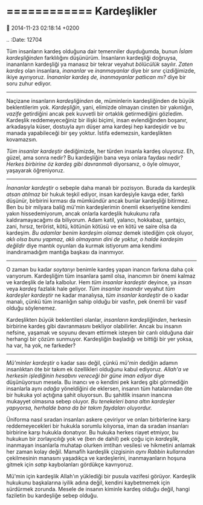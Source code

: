 ============
Kardeşlikler
============

:date: 2014-11-23 02:18:14 +0200

.. :Date:   12704

Tüm insanların kardeş olduğuna dair temenniler duyduğumda, bunun *İslam
kardeşliğinden* farklılığını düşünürüm. İnsanların kardeşliği doğruysa,
inananların kardeşliği ya manasız bir tekrar veyahut *bölücülük*
sayılır. *Zaten kardeş* olan insanlara, *inananlar* ve *inanmayanlar*
diye bir sınır çizdiğimizde, ikiye ayırıyoruz. *İnananlar kardeş de,
inanmayanlar patlıcan mı?* diye bir soru zuhur ediyor.

--------------

Naçizane insanların *kardeşliğinden* de, müminlerin kardeşliğinden de
büyük beklentilerim yok. *Kardeşliğin*, yani, elimizde olmayan cinsten
bir yakınlığın, *vazife* getirdiğini ancak pek kuvvetli bir ortaklık
getirmediğini gözledim. Kardeşlik reddemeyeceğiniz bir ilişki biçimi,
insan evlendiğinden boşanır, arkadaşıyla küser, dostuyla ayrı düşer ama
kardeşi hep kardeşidir ve bu manada yapabileceği bir şey yoktur. İstifa
edemezsin, kardeşlikten kovamazsın.

*Tüm insanlar kardeştir* dediğimizde, her türden insanla kardeş
oluyoruz. Eh, güzel, ama sonra nedir? Bu kardeşliğin bana veya onlara
faydası nedir? *Herkes birbirine öz kardeş gibi davranmalı* diyorsanız,
o öyle olmuyor, yaşayarak öğreniyoruz.

--------------

*İnananlar kardeştir* o sebeple daha manalı bir pozisyon. Burada da
kardeşlik *atsan atılmaz* bir hukuk teşkil ediyor, insan kardeşiyle
kavga eder, farklı düşünür, birbirini kırması da mümkündür ancak bunlar
kardeşliği bitirmez. Ben bu bir milyara baliğ mü'min kardeşlerimin
önemli ekseriyetine kendimi yakın hissedemiyorum, ancak onlarla
kardeşlik hukukunu rafa kaldıramayacağımı da biliyorum. Adam katil,
yalancı, hokkabaz, şantajcı, zani, hırsız, terörist, kötü, kötünün
kötüsü ve en kötü ve saire olsa da kardeşim. *Bu adamlar benim kardeşim
olamaz* demek istediğim çok oluyor, *aklı olsa bunu yapmaz, aklı
olmayanın dini de yoktur, o halde kardeşim değildir* diye mantık
oyunları da kurmak istiyorum ama kendimi inandıramadığım mantığa başkası
da inanmıyor.

--------------

O zaman bu kadar *soytarıyı* benimle kardeş yapan inancın farkına daha
çok varıyorum. Kardeşliğim tüm insanlara şamil olsa, inancımın bir önemi
kalmaz ve kardeşlik de lafa kalbolur. Hem *tüm insanlar kardeştir*
deyince, ya *insan* veya *kardeş* fazlalık hale geliyor. *Tüm insanlar
insandır* veyahut *tüm kardeşler kardeştir* ne kadar manalıysa, *tüm
insanlar kardeştir* de o kadar manalı, çünkü tüm insanlığın sahip olduğu
bir vasfın, pek önemli bir vasıf olduğu söylenemez.

Kardeşlikten *büyük* beklentileri olanlar, *insanların kardeşliğinden*,
herkesin birbirine kardeş gibi davranmasını bekliyor olabilirler. Ancak
bu insanın nefsine, yaşamak ve soyunu devam ettirmek isteyen bir canlı
olduğuna dair herhangi bir çözüm sunmuyor. Kardeşliğin başladığı ve
bittiği bir yer yoksa, ha var, ha yok, ne farkeder?

--------------

*Mü'minler kardeştir* o kadar sası değil, çünkü *mü'min* dediğin adamın
insanlıktan öte bir takım ek özellikleri olduğunu kabul ediyoruz.
*Allah'a ve herkesin işlediğinin hesabını vereceği bir güne iman ediyor*
diye düşünüyorsun mesela. Bu inancı ve o kendini pek kardeş gibi
görmediğin insanlarla aynı *odağa* yöneldiğini de eklersen, insanın tüm
hatalarından öte bir hukuka yol açtığına şahit oluyorsun. Bu şahitlik
insanın inancına mukayyet olmasına sebep oluyor. *Bu tenekeleri bana
altın kardeşler yapıyorsa, herhalde bana da bir takım faydaları
oluyordur.*

Üniforma nasıl sıradan insanları askere çeviriyor ve onları birbirlerine
karşı reddemeyecekleri bir hukukla sorumlu kılıyorsa, iman da sıradan
insanları birbirine karşı hukukla donatıyor. Bu hukuka herkes riayet
etmiyor, bu hukukun bir zorlayıcılığı yok ve (ben de dahil) pek çoğu
için *kardeşlik*, inanmayan insanlarla muhatap olurken imtihan vesilesi
ve hikmetini anlamak her zaman kolay değil. Mamafih kardeşlik çizgisinin
*aynı Rabbin kullarından* çekilmesinin manasını yaşadıkça ve
kardeşlerini, inanmayanların hoşuna gitmek için *satıp* kaybolanları
gördükçe kavrıyoruz.

Mü'min için kardeşlik Allah'ın yüklediği bir pusula vazifesi görüyor.
Kardeşlik hukukunu başkalarına iyilik adına değil, kendini kaybetmemek
için sürdürmek zorunda. Mesele de insanın kiminle kardeş olduğu değil,
hangi faziletin bu kardeşliğe sebep olduğu.
